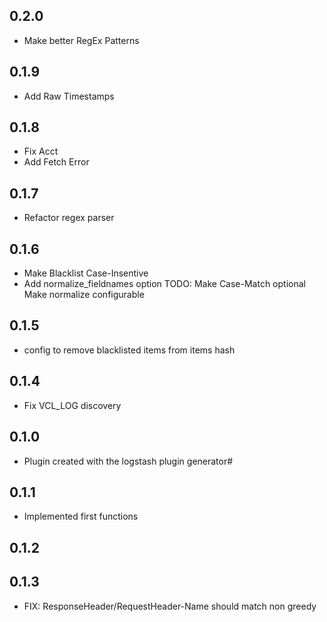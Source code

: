 ## 0.2.0
  - Make better RegEx Patterns
## 0.1.9
  - Add Raw Timestamps
## 0.1.8
  - Fix Acct
  - Add Fetch Error
## 0.1.7
  - Refactor regex parser
## 0.1.6
  - Make Blacklist Case-Insentive
  - Add normalize_fieldnames option 
  TODO: Make Case-Match optional
        Make normalize configurable
## 0.1.5
  - config to remove blacklisted items from items hash
## 0.1.4
  - Fix VCL_LOG discovery
## 0.1.0
  - Plugin created with the logstash plugin generator#
## 0.1.1
  - Implemented first functions
## 0.1.2
## 0.1.3
  - FIX: ResponseHeader/RequestHeader-Name should match non greedy
